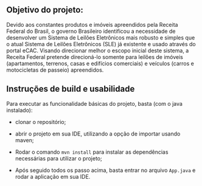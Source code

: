 ## Objetivo do projeto: 

<p> Devido aos constantes produtos e imóveis apreendidos pela Receita Federal do Brasil, o
governo Brasileiro identificou a necessidade de desenvolver um Sistema de Leilões Eletrônicos
mais robusto e simples que o atual Sistema de Leilões Eletrônicos (SLE) já existente e usado
através do portal eCAC.
Visando direcionar melhor o escopo inicial deste sistema, a Receita Federal pretende
direcioná-lo somente para leilões de imóveis (apartamentos, terrenos, casas e edifícios
comerciais) e veículos (carros e motocicletas de passeio) apreendidos.
<br>



## Instruções de build e usabilidade

Para executar as funcionalidade básicas do projeto, basta (com o java instalado): 
   * clonar o repositório;
   * abrir o projeto em sua IDE, utilizando a opção de importar usando maven;
   * Rodar o comando `mvn install` para instalar as dependências necessárias para utilizar o projeto;
   
   * Após seguido todos os passo acima, basta entrar no arquivo `App.java` e rodar a aplicação em sua IDE.
   
